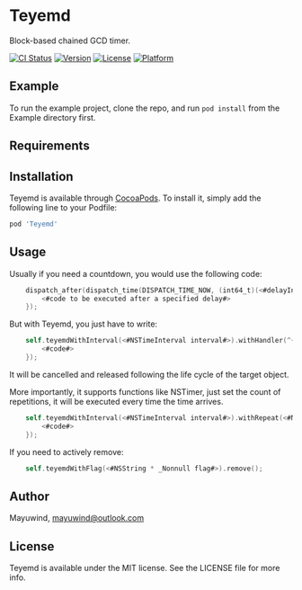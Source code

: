 # Teyemd
Block-based chained GCD timer.

[![CI Status](https://img.shields.io/travis/mayuwind/Teyemd.svg?style=flat)](https://travis-ci.org/mayuwind/Teyemd)
[![Version](https://img.shields.io/cocoapods/v/Teyemd.svg?style=flat)](https://cocoapods.org/pods/Teyemd)
[![License](https://img.shields.io/cocoapods/l/Teyemd.svg?style=flat)](https://cocoapods.org/pods/Teyemd)
[![Platform](https://img.shields.io/cocoapods/p/Teyemd.svg?style=flat)](https://cocoapods.org/pods/Teyemd)

## Example

To run the example project, clone the repo, and run `pod install` from the Example directory first.

## Requirements

## Installation

Teyemd is available through [CocoaPods](https://cocoapods.org). To install
it, simply add the following line to your Podfile:

```ruby
pod 'Teyemd'
```

## Usage

Usually if you need a countdown, you would use the following code:

```objective-c
    dispatch_after(dispatch_time(DISPATCH_TIME_NOW, (int64_t)(<#delayInSeconds#> * NSEC_PER_SEC)), dispatch_get_main_queue(), ^{
        <#code to be executed after a specified delay#>
    });

```
But with Teyemd, you just have to write:

```objective-c
    self.teyemdWithInterval(<#NSTimeInterval interval#>).withHandler(^{
        <#code#>
    });
```
It will be cancelled and released following the life cycle of the target object.

More importantly, it supports functions like NSTimer, just set the count of repetitions, it will be executed every time the time arrives.

```objective-c
    self.teyemdWithInterval(<#NSTimeInterval interval#>).withRepeat(<#NSUInteger count#>).withHandler(^{
        <#code#>
    });
```

If you need to actively remove:

```objective-c
    self.teyemdWithFlag(<#NSString * _Nonnull flag#>).remove();
```

## Author

Mayuwind, mayuwind@outlook.com

## License

Teyemd is available under the MIT license. See the LICENSE file for more info.

